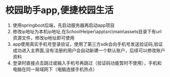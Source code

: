 

# 校园助手app,便捷校园生活

1. 使用springboot后端，先启动服务器再启动app项目
2. 修改ip地址为本机ip地址,在SchoolHelper\app\src\main\assets目录下有url资源文件，修改ip地址即可使用
3. app使用真实手机号登录验证，使用了第三方sdk会向手机号发送验证码,验证成功进入主界面,没有注册的用户会自动新建一个默认账户，后续可以修改账户资料
4. 登录时直接点击跳过或输入手机号再跳过（验证码功能暂时不使用），手机和电脑在同一局域网下（电脑连接手机热点）

